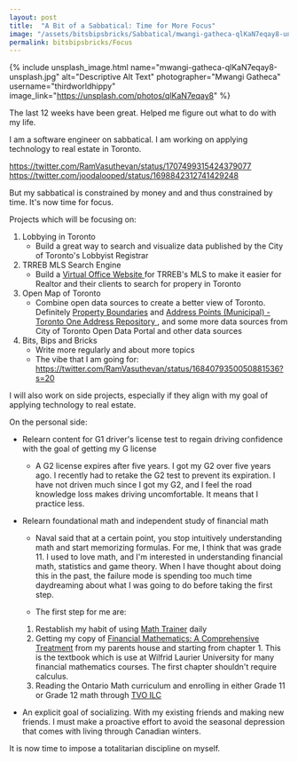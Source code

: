 ```yaml
---
layout: post
title:  "A Bit of a Sabbatical: Time for More Focus"
image: "/assets/bitsbipsbricks/Sabbatical/mwangi-gatheca-qlKaN7eqay8-unsplash.jpg"
permalink: bitsbipsbricks/Focus
---
```


{% include unsplash_image.html 
   name="mwangi-gatheca-qlKaN7eqay8-unsplash.jpg" 
   alt="Descriptive Alt Text" 
   photographer="Mwangi Gatheca" 
   username="thirdworldhippy" 
   image_link="https://unsplash.com/photos/qlKaN7eqay8" 
%}

The last 12 weeks have been great. Helped me figure out what to do with my life.

I am a software engineer on sabbatical. I am working on applying technology to real estate in Toronto.

https://twitter.com/RamVasuthevan/status/1707499315424379077
https://twitter.com/joodalooped/status/1698842312741429248

But my sabbatical is constrained by money and and thus constrained by time. It's now time for focus.

Projects which will be focusing on:

1. Lobbying in Toronto
    - Build a great way to search and visualize data published by the City of Toronto's Lobbyist Registrar
2. TRREB MLS Search Engine
    - Build a [Virtual Office Website
](https://en.wikipedia.org/wiki/Virtual_Office_Website) for TRREB's MLS to make it easier for Realtor and their clients to search for propery in Toronto
3. Open Map of Toronto 
    - Combine open data sources to create a better view of Toronto. Definitely [Property Boundaries](https://open.toronto.ca/dataset/property-boundaries/) and [Address Points (Municipal) - Toronto One Address Repository
](https://open.toronto.ca/dataset/address-points-municipal-toronto-one-address-repository/), and some more data sources from City of Toronto Open Data Portal and other data sources
4. Bits, Bips and Bricks
    - Write more regularly and about more topics 
    - The vibe that I am going for:
    https://twitter.com/RamVasuthevan/status/1684079350050881536?s=20



I will also work on side projects, especially if they align with my goal of applying technology to real estate.

On the personal side:
- Relearn content for G1 driver's license test to regain driving confidence with the goal of getting my G license
    - A G2 license expires after five years. I got my G2 over five years ago. I recently had to retake the G2 test to prevent its expiration. I have not driven much since I got my G2, and I feel the road knowledge loss makes driving uncomfortable. It means that I practice less.
- Relearn foundational math and independent study of financial math
    - Naval said that at a certain point, you stop intuitively understanding math and start memorizing formulas. For me, I think that was grade 11. I used to love math, and I'm interested in understanding financial math, statistics and game theory. When I have thought about doing this in the past, the failure mode is spending too much time daydreaming about what I was going to do before taking the first step.

    - The first step for me are: 
    1. Restablish my habit of using [Math Trainer](https://mathtrainer.ai/) daily
    2. Getting my copy of [Financial Mathematics: A Comprehensive Treatment](https://www.amazon.com/Financial-Mathematics-Comprehensive-Treatment-Textbooks/dp/1439892423) from my parents house and starting from chapter 1. This is the textbook which is use at Wilfrid Laurier University for many financial mathematics courses. The first chapter shouldn't require calculus. 
    3. Reading the Ontario Math curriculum and enrolling in either Grade 11 or Grade 12 math through [TVO ILC](https://www.ilc.org/collections/all-courses?uff_3hmf9t_metafield%3Acourse.subject=Mathematics&uff_6qd9x4_metafield%3Acourse.language=English&uff_l29dvv_metafield%3Acourse.course_type=University%20Preparation&uff_pqejq1_metafield%3Acourse.grade=11_usf_12)

- An explicit goal of socializing. With my existing friends and making new friends. I must make a proactive effort to avoid the seasonal depression that comes with living through Canadian winters.

It is now time to impose a totalitarian discipline on myself.